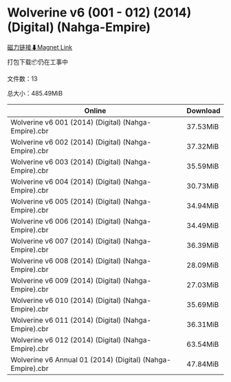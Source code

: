 # Wolverine v6 (001 - 012) (2014) (Digital) (Nahga-Empire)

[磁力链接⬇Magnet Link](magnet:?xt=urn:btih:73ae6998474fbf304d606ff7f142d1ff2be0ce63&dn=Wolverine%20v6%20%28001%20-%20012%29%20%282014%29%20%28Digital%29%20%28Nahga-Empire%29)

打包下载📦仍在工事中

文件数：13

总大小：485.49MiB

Online | Download
--- | ---
Wolverine v6 001 (2014) (Digital) (Nahga-Empire).cbr | 37.53MiB
Wolverine v6 002 (2014) (Digital) (Nahga-Empire).cbr | 37.32MiB
Wolverine v6 003 (2014) (Digital) (Nahga-Empire).cbr | 35.59MiB
Wolverine v6 004 (2014) (Digital) (Nahga-Empire).cbr | 30.73MiB
Wolverine v6 005 (2014) (Digital) (Nahga-Empire).cbr | 34.94MiB
Wolverine v6 006 (2014) (Digital) (Nahga-Empire).cbr | 34.49MiB
Wolverine v6 007 (2014) (Digital) (Nahga-Empire).cbr | 36.39MiB
Wolverine v6 008 (2014) (Digital) (Nahga-Empire).cbr | 28.09MiB
Wolverine v6 009 (2014) (Digital) (Nahga-Empire).cbr | 27.03MiB
Wolverine v6 010 (2014) (Digital) (Nahga-Empire).cbr | 35.69MiB
Wolverine v6 011 (2014) (Digital) (Nahga-Empire).cbr | 36.31MiB
Wolverine v6 012 (2014) (Digital) (Nahga-Empire).cbr | 63.54MiB
Wolverine v6 Annual 01 (2014) (Digital) (Nahga-Empire).cbr | 47.84MiB